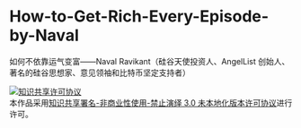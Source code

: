 # How-to-Get-Rich-Every-Episode-by-Naval
如何不依靠运气变富——Naval Ravikant（硅谷天使投资人、AngelList 创始人、著名的硅谷思想家、意见领袖和比特币坚定支持者）


<a rel="license" href="http://creativecommons.org/licenses/by-nc-nd/3.0/"><img alt="知识共享许可协议" style="border-width:0" src="https://i.creativecommons.org/l/by-nc-nd/3.0/88x31.png" /></a><br />本作品采用<a rel="license" href="http://creativecommons.org/licenses/by-nc-nd/3.0/">知识共享署名-非商业性使用-禁止演绎 3.0 未本地化版本许可协议</a>进行许可。
